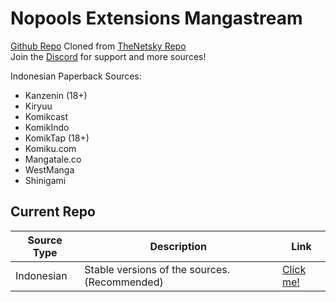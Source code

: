 # Nopools Extensions Mangastream

[Github Repo](https://github.com/naufaljct48/nopools-extensions)
Cloned from [TheNetsky Repo](https://github.com/TheNetsky/extensions-mangastream)
<br>
Join the [Discord](https://discord.gg/rmf6jQpMU9) for support and more sources!

Indonesian Paperback Sources:

- Kanzenin (18+)
- Kiryuu
- Komikcast
- KomikIndo
- KomikTap (18+)
- Komiku.com
- Mangatale.co
- WestManga
- Shinigami

## Current Repo

| Source Type  | Description                                   | Link                                                               |
| ------------ | --------------------------------------------- | ------------------------------------------------------------------ |
| Indonesian   | Stable versions of the sources. (Recommended) | [Click me!](https://naufaljct48.github.io/nopools-extensions/0.6/) |
